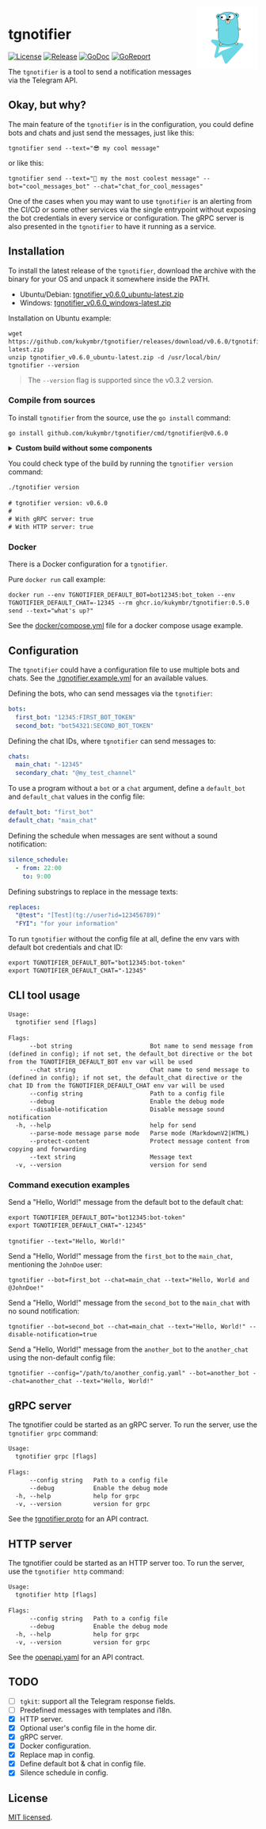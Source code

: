<img align="right" width="125" src="assets/tgnotifier.png" alt="image with a gopher on a telegram plane">

# tgnotifier

[![License](https://img.shields.io/github/license/kukymbr/tgnotifier.svg)](https://github.com/kukymbr/tgnotifier/blob/main/LICENSE)
[![Release](https://img.shields.io/github/release/kukymbr/tgnotifier.svg)](https://github.com/kukymbr/tgnotifier/releases/latest)
[![GoDoc](https://godoc.org/github.com/kukymbr/tgnotifier?status.svg)](https://godoc.org/github.com/kukymbr/tgnotifier)
[![GoReport](https://goreportcard.com/badge/github.com/kukymbr/tgnotifier)](https://goreportcard.com/report/github.com/kukymbr/tgnotifier)

The `tgnotifier` is a tool to send a notification messages
via the Telegram API.

## Okay, but why?

The main feature of the `tgnotifier` is in the configuration, 
you could define bots and chats and just send the messages, just like this: 

```shell
tgnotifier send --text="😎 my cool message"
```

or like this:

```shell
tgnotifier send --text="🦖 my the most coolest message" --bot="cool_messages_bot" --chat="chat_for_cool_messages"
```

One of the cases when you may want to use `tgnotifier` is an alerting from the CI/CD or some other services
via the single entrypoint without exposing the bot credentials in every service or configuration. 
The gRPC server is also presented in the `tgnotifier` to have it running as a service.

## Installation

To install the latest release of the `tgnotifier`, 
download the archive with the binary for your OS and unpack it somewhere inside the PATH.

* Ubuntu/Debian: [tgnotifier_v0.6.0_ubuntu-latest.zip](https://github.com/kukymbr/tgnotifier/releases/download/v0.6.0/tgnotifier_v0.6.0_ubuntu-latest.zip)
* Windows: [tgnotifier_v0.6.0_windows-latest.zip](https://github.com/kukymbr/tgnotifier/releases/download/v0.6.0/tgnotifier_v0.6.0_windows-latest.zip)

Installation on Ubuntu example:

```shell
wget https://github.com/kukymbr/tgnotifier/releases/download/v0.6.0/tgnotifier_v0.6.0_ubuntu-latest.zip
unzip tgnotifier_v0.6.0_ubuntu-latest.zip -d /usr/local/bin/
tgnotifier --version
```

> The `--version` flag is supported since the v0.3.2 version.

### Compile from sources

To install `tgnotifier` from the source, use the `go install` command:

```shell
go install github.com/kukymbr/tgnotifier/cmd/tgnotifier@v0.6.0
```

<details>
  <summary><b>Custom build without some components</b></summary>

There is a possibility to compile a custom build of the `tgnotifier`.
Golang 1.24 and above is required.

Available since v0.6.0.

```shell
# Clone the repository:
git clone https://github.com/kukymbr/tgnotifier.git && cd tgnotifier

# Checkout tag you want to compile:
git checkout v0.6.0

# To build the tgnotifier with all components:
make build

# To build the tgnotifier without the gRPC server:
make build_without_gprc

# To build the tgnotifier without the HTTP server:
make build_without_http

# To build the tgnotifier without the gRPC and HTTP server both:
make build_without_servers
```
</details>

You could check type of the build by running the `tgnotifier version` command:

```shell
./tgnotifier version

# tgnotifier version: v0.6.0
#
# With gRPC server: true
# With HTTP server: true
```

### Docker

There is a Docker configuration for a `tgnotifier`.

Pure `docker run` call example: 

```shell
docker run --env TGNOTIFIER_DEFAULT_BOT=bot12345:bot_token --env TGNOTIFIER_DEFAULT_CHAT=-12345 --rm ghcr.io/kukymbr/tgnotifier:0.5.0 send --text="what's up?"
```

See the [docker/compose.yml](docker/compose.yml) file for a docker compose usage example.

## Configuration

The `tgnotifier` could have a configuration file to use multiple bots and chats.
See the [.tgnotifier.example.yml](.tgnotifier.example.yml) for an available values.

Defining the bots, who can send messages via the `tgnotifier`:

```yaml
bots:
  first_bot: "12345:FIRST_BOT_TOKEN"
  second_bot: "bot54321:SECOND_BOT_TOKEN"
```

Defining the chat IDs, where `tgnotifier` can send messages to:

```yaml
chats:
  main_chat: "-12345"
  secondary_chat: "@my_test_channel"
```

To use a program without a `bot` or a `chat` argument,
define a `default_bot` and  `default_chat` values in the config file:

```yaml
default_bot: "first_bot"
default_chat: "main_chat"
```

Defining the schedule when messages are sent without a sound notification:

```yaml
silence_schedule:
  - from: 22:00
    to: 9:00
```

Defining substrings to replace in the message texts:

```yaml
replaces:
  "@test": "[Test](tg://user?id=123456789)"
  "FYI": "for your information"
```

To run `tgnotifier` without the config file at all,
define the env vars with default bot credentials and chat ID:

```shell
export TGNOTIFIER_DEFAULT_BOT="bot12345:bot-token"
export TGNOTIFIER_DEFAULT_CHAT="-12345"
```

## CLI tool usage

```text
Usage:
  tgnotifier send [flags]

Flags:
      --bot string                      Bot name to send message from (defined in config); if not set, the default_bot directive or the bot from the TGNOTIFIER_DEFAULT_BOT env var will be used
      --chat string                     Chat name to send message to (defined in config); if not set, the default_chat directive or the chat ID from the TGNOTIFIER_DEFAULT_CHAT env var will be used
      --config string                   Path to a config file
      --debug                           Enable the debug mode
      --disable-notification            Disable message sound notification
  -h, --help                            help for send
      --parse-mode message parse mode   Parse mode (MarkdownV2|HTML)
      --protect-content                 Protect message content from copying and forwarding
      --text string                     Message text
  -v, --version                         version for send
```

### Command execution examples

Send a "Hello, World!" message from the default bot to the default chat:

```shell
export TGNOTIFIER_DEFAULT_BOT="bot12345:bot-token"
export TGNOTIFIER_DEFAULT_CHAT="-12345"

tgnotifier --text="Hello, World!"
```

Send a "Hello, World!" message from the `first_bot` to the `main_chat`, mentioning the `JohnDoe` user:

```shell
tgnotifier --bot=first_bot --chat=main_chat --text="Hello, World and @JohnDoe!"
```

Send a "Hello, World!" message from the `second_bot` to the `main_chat` with no sound notification:

```shell
tgnotifier --bot=second_bot --chat=main_chat --text="Hello, World!" --disable-notification=true
```

Send a "Hello, World!" message from the `another_bot` to the `another_chat` using the non-default config file:

```shell
tgnotifier --config="/path/to/another_config.yaml" --bot=another_bot --chat=another_chat --text="Hello, World!" 
```

## gRPC server

The tgnotifier could be started as an gRPC server. To run the server, use the `tgnotifier grpc` command:

```text
Usage:
  tgnotifier grpc [flags]

Flags:
      --config string   Path to a config file
      --debug           Enable the debug mode
  -h, --help            help for grpc
  -v, --version         version for grpc
```

See the [tgnotifier.proto](api/grpc/tgnotifier.proto) for an API contract.

## HTTP server

The tgnotifier could be started as an HTTP server too. 
To run the server, use the `tgnotifier http` command:

```text
Usage:
  tgnotifier http [flags]

Flags:
      --config string   Path to a config file
      --debug           Enable the debug mode
  -h, --help            help for grpc
  -v, --version         version for grpc
```

See the [openapi.yaml](api/http/openapi.yaml) for an API contract.

## TODO

- [ ] `tgkit`: support all the Telegram response fields. 
- [ ] Predefined messages with templates and i18n. 
- [x] HTTP server.
- [x] Optional user's config file in the home dir.
- [x] gRPC server.
- [x] Docker configuration.
- [x] Replace map in config.
- [x] Define default bot & chat in config file.
- [x] Silence schedule in config.

## License

[MIT licensed](LICENSE).